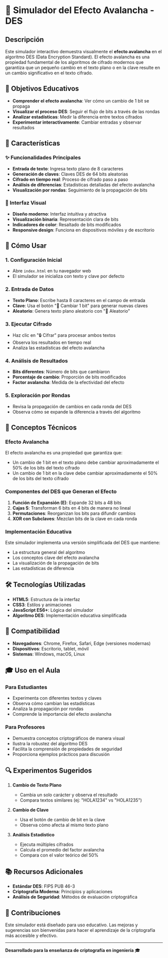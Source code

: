 # 🔐 Simulador del Efecto Avalancha - DES

## Descripción

Este simulador interactivo demuestra visualmente el **efecto avalancha** en el algoritmo DES (Data Encryption Standard). El efecto avalancha es una propiedad fundamental de los algoritmos de cifrado modernos que garantiza que un pequeño cambio en el texto plano o en la clave resulte en un cambio significativo en el texto cifrado.

## 🎯 Objetivos Educativos

- **Comprender el efecto avalancha**: Ver cómo un cambio de 1 bit se propaga
- **Visualizar el proceso DES**: Seguir el flujo de bits a través de las rondas
- **Analizar estadísticas**: Medir la diferencia entre textos cifrados
- **Experimentar interactivamente**: Cambiar entradas y observar resultados

## 🚀 Características

### ✨ Funcionalidades Principales
- **Entrada de texto**: Ingresa texto plano de 8 caracteres
- **Generación de claves**: Claves DES de 64 bits aleatorias
- **Cifrado en tiempo real**: Proceso de cifrado paso a paso
- **Análisis de diferencias**: Estadísticas detalladas del efecto avalancha
- **Visualización por rondas**: Seguimiento de la propagación de bits

### 🎨 Interfaz Visual
- **Diseño moderno**: Interfaz intuitiva y atractiva
- **Visualización binaria**: Representación clara de bits
- **Indicadores de color**: Resaltado de bits modificados
- **Responsive design**: Funciona en dispositivos móviles y de escritorio

## 📖 Cómo Usar

### 1. **Configuración Inicial**
   - Abre `index.html` en tu navegador web
   - El simulador se inicializa con texto y clave por defecto

### 2. **Entrada de Datos**
   - **Texto Plano**: Escribe hasta 8 caracteres en el campo de entrada
   - **Clave**: Usa el botón "🔄 Cambiar 1 bit" para generar nuevas claves
   - **Aleatorio**: Genera texto plano aleatorio con "🎲 Aleatorio"

### 3. **Ejecutar Cifrado**
   - Haz clic en "🔒 Cifrar" para procesar ambos textos
   - Observa los resultados en tiempo real
   - Analiza las estadísticas del efecto avalancha

### 4. **Análisis de Resultados**
   - **Bits diferentes**: Número de bits que cambiaron
   - **Porcentaje de cambio**: Proporción de bits modificados
   - **Factor avalancha**: Medida de la efectividad del efecto

### 5. **Exploración por Rondas**
   - Revisa la propagación de cambios en cada ronda del DES
   - Observa cómo se expande la diferencia a través del algoritmo

## 🔬 Conceptos Técnicos

### Efecto Avalancha
El efecto avalancha es una propiedad que garantiza que:
- Un cambio de 1 bit en el texto plano debe cambiar aproximadamente el 50% de los bits del texto cifrado
- Un cambio de 1 bit en la clave debe cambiar aproximadamente el 50% de los bits del texto cifrado

### Componentes del DES que Generan el Efecto
1. **Función de Expansión (E)**: Expande 32 bits a 48 bits
2. **Cajas S**: Transforman 6 bits en 4 bits de manera no lineal
3. **Permutaciones**: Reorganizan los bits para difundir cambios
4. **XOR con Subclaves**: Mezclan bits de la clave en cada ronda

### Implementación Educativa
Este simulador implementa una versión simplificada del DES que mantiene:
- La estructura general del algoritmo
- Los conceptos clave del efecto avalancha
- La visualización de la propagación de bits
- Las estadísticas de diferencia

## 🛠️ Tecnologías Utilizadas

- **HTML5**: Estructura de la interfaz
- **CSS3**: Estilos y animaciones
- **JavaScript ES6+**: Lógica del simulador
- **Algoritmo DES**: Implementación educativa simplificada

## 📱 Compatibilidad

- **Navegadores**: Chrome, Firefox, Safari, Edge (versiones modernas)
- **Dispositivos**: Escritorio, tablet, móvil
- **Sistemas**: Windows, macOS, Linux

## 🎓 Uso en el Aula

### Para Estudiantes
- Experimenta con diferentes textos y claves
- Observa cómo cambian las estadísticas
- Analiza la propagación por rondas
- Comprende la importancia del efecto avalancha

### Para Profesores
- Demuestra conceptos criptográficos de manera visual
- Ilustra la robustez del algoritmo DES
- Facilita la comprensión de propiedades de seguridad
- Proporciona ejemplos prácticos para discusión

## 🔍 Experimentos Sugeridos

1. **Cambio de Texto Plano**
   - Cambia un solo carácter y observa el resultado
   - Compara textos similares (ej: "HOLA1234" vs "HOLA1235")

2. **Cambio de Clave**
   - Usa el botón de cambio de bit en la clave
   - Observa cómo afecta al mismo texto plano

3. **Análisis Estadístico**
   - Ejecuta múltiples cifrados
   - Calcula el promedio del factor avalancha
   - Compara con el valor teórico del 50%

## 📚 Recursos Adicionales

- **Estándar DES**: FIPS PUB 46-3
- **Criptografía Moderna**: Principios y aplicaciones
- **Análisis de Seguridad**: Métodos de evaluación criptográfica

## 🤝 Contribuciones

Este simulador está diseñado para uso educativo. Las mejoras y sugerencias son bienvenidas para hacer el aprendizaje de la criptografía más accesible y efectivo.

---

**Desarrollado para la enseñanza de criptografía en ingeniería** 🎓 